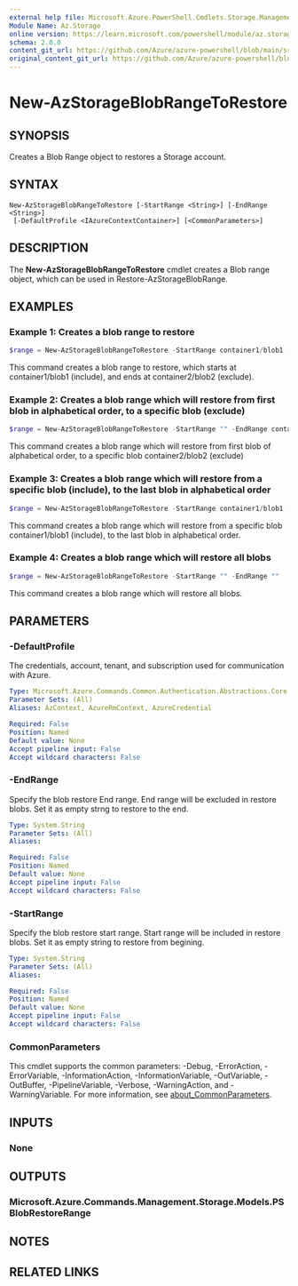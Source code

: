 ```yaml
---
external help file: Microsoft.Azure.PowerShell.Cmdlets.Storage.Management.dll-Help.xml
Module Name: Az.Storage
online version: https://learn.microsoft.com/powershell/module/az.storage/new-azstorageblobrangetorestore
schema: 2.0.0
content_git_url: https://github.com/Azure/azure-powershell/blob/main/src/Storage/Storage.Management/help/New-AzStorageBlobRangeToRestore.md
original_content_git_url: https://github.com/Azure/azure-powershell/blob/main/src/Storage/Storage.Management/help/New-AzStorageBlobRangeToRestore.md
---
```


# New-AzStorageBlobRangeToRestore

## SYNOPSIS
Creates a Blob Range object to restores a Storage account.

## SYNTAX

```
New-AzStorageBlobRangeToRestore [-StartRange <String>] [-EndRange <String>]
 [-DefaultProfile <IAzureContextContainer>] [<CommonParameters>]
```

## DESCRIPTION
The **New-AzStorageBlobRangeToRestore** cmdlet creates a Blob range object, which can be used in Restore-AzStorageBlobRange.

## EXAMPLES

### Example 1: Creates a blob range to restore
```powershell
$range = New-AzStorageBlobRangeToRestore -StartRange container1/blob1 -EndRange container2/blob2
```

This command creates a blob range to restore, which starts at container1/blob1 (include), and ends at container2/blob2 (exclude).

### Example 2: Creates a blob range which will restore from first blob in alphabetical order, to a specific blob (exclude)
```powershell
$range = New-AzStorageBlobRangeToRestore -StartRange "" -EndRange container2/blob2
```

This command creates a blob range which will restore from first blob of alphabetical order, to a specific blob container2/blob2 (exclude)

### Example 3: Creates a blob range which will restore from a specific blob (include), to the last blob in alphabetical order
```powershell
$range = New-AzStorageBlobRangeToRestore -StartRange container1/blob1 -EndRange ""
```

This command creates a blob range which will restore from a specific blob container1/blob1 (include), to the last blob in alphabetical order.

### Example 4: Creates a blob range which will restore all blobs
```powershell
$range = New-AzStorageBlobRangeToRestore -StartRange "" -EndRange ""
```

This command creates a blob range which will restore all blobs.

## PARAMETERS

### -DefaultProfile
The credentials, account, tenant, and subscription used for communication with Azure.

```yaml
Type: Microsoft.Azure.Commands.Common.Authentication.Abstractions.Core.IAzureContextContainer
Parameter Sets: (All)
Aliases: AzContext, AzureRmContext, AzureCredential

Required: False
Position: Named
Default value: None
Accept pipeline input: False
Accept wildcard characters: False
```

### -EndRange
Specify the blob restore End range.
End range will be excluded in restore blobs.
Set it as empty strng to restore to the end.

```yaml
Type: System.String
Parameter Sets: (All)
Aliases:

Required: False
Position: Named
Default value: None
Accept pipeline input: False
Accept wildcard characters: False
```

### -StartRange
Specify the blob restore start range.
Start range will be included in restore blobs.
Set it as empty string to restore from begining.

```yaml
Type: System.String
Parameter Sets: (All)
Aliases:

Required: False
Position: Named
Default value: None
Accept pipeline input: False
Accept wildcard characters: False
```

### CommonParameters
This cmdlet supports the common parameters: -Debug, -ErrorAction, -ErrorVariable, -InformationAction, -InformationVariable, -OutVariable, -OutBuffer, -PipelineVariable, -Verbose, -WarningAction, and -WarningVariable. For more information, see [about_CommonParameters](http://go.microsoft.com/fwlink/?LinkID=113216).

## INPUTS

### None

## OUTPUTS

### Microsoft.Azure.Commands.Management.Storage.Models.PSBlobRestoreRange

## NOTES

## RELATED LINKS
